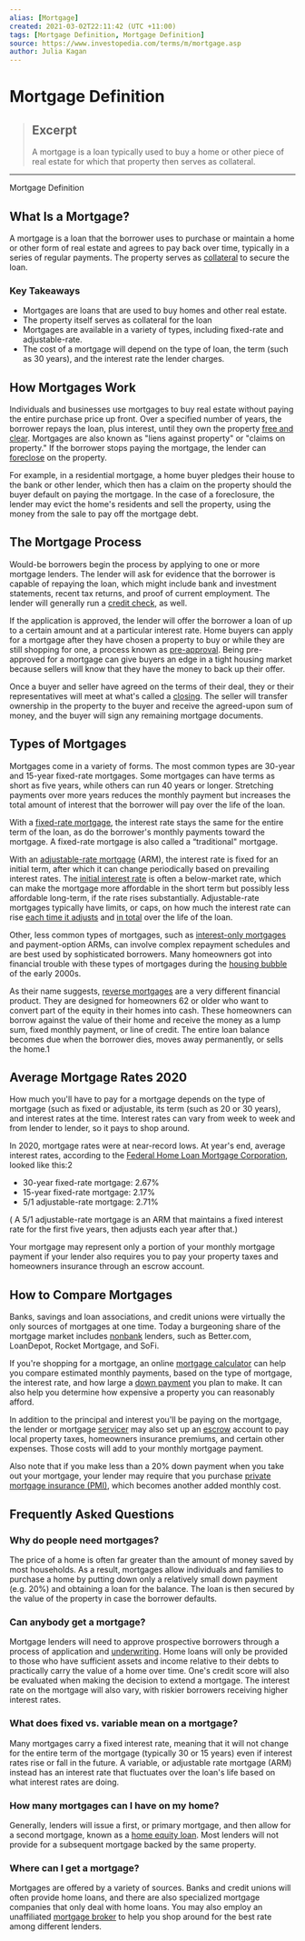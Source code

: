 ```yaml
---
alias: [Mortgage]
created: 2021-03-02T22:11:42 (UTC +11:00)
tags: [Mortgage Definition, Mortgage Definition]
source: https://www.investopedia.com/terms/m/mortgage.asp
author: Julia Kagan
---
```


# Mortgage Definition

> ## Excerpt
> A mortgage is a loan typically used to buy a home or other piece of real estate for which that property then serves as collateral.

---

Mortgage Definition
## What Is a Mortgage?

A mortgage is a loan that the borrower uses to purchase or maintain a home or other form of real estate and agrees to pay back over time, typically in a series of regular payments. The property serves as [collateral](https://www.investopedia.com/terms/c/collateral.asp) to secure the loan.

### Key Takeaways

-   Mortgages are loans that are used to buy homes and other real estate.
-   The property itself serves as collateral for the loan
-   Mortgages are available in a variety of types, including fixed-rate and adjustable-rate.
-   The cost of a mortgage will depend on the type of loan, the term (such as 30 years), and the interest rate the lender charges.

## How Mortgages Work

Individuals and businesses use mortgages to buy real estate without paying the entire purchase price up front. Over a specified number of years, the borrower repays the loan, plus interest, until they own the property [free and clear](https://www.investopedia.com/terms/f/freeandclear.asp). Mortgages are also known as "liens against property" or "claims on property." If the borrower stops paying the mortgage, the lender can [foreclose](https://www.investopedia.com/terms/f/foreclosure.asp) on the property.

For example, in a residential mortgage, a home buyer pledges their house to the bank or other lender, which then has a claim on the property should the buyer default on paying the mortgage. In the case of a foreclosure, the lender may evict the home's residents and sell the property, using the money from the sale to pay off the mortgage debt.

## The Mortgage Process

Would-be borrowers begin the process by applying to one or more mortgage lenders. The lender will ask for evidence that the borrower is capable of repaying the loan, which might include bank and investment statements, recent tax returns, and proof of current employment. The lender will generally run a [credit check](https://www.investopedia.com/terms/c/credit-inquiry.asp), as well.

If the application is approved, the lender will offer the borrower a loan of up to a certain amount and at a particular interest rate. Home buyers can apply for a mortgage after they have chosen a property to buy or while they are still shopping for one, a process known as [pre-approval](https://www.investopedia.com/mortgage-preapproval-4776405). Being pre-approved for a mortgage can give buyers an edge in a tight housing market because sellers will know that they have the money to back up their offer.

Once a buyer and seller have agreed on the terms of their deal, they or their representatives will meet at what's called a [closing](https://www.investopedia.com/terms/c/closing.asp). The seller will transfer ownership in the property to the buyer and receive the agreed-upon sum of money, and the buyer will sign any remaining mortgage documents.

## Types of Mortgages

Mortgages come in a variety of forms. The most common types are 30-year and 15-year fixed-rate mortgages. Some mortgages can have terms as short as five years, while others can run 40 years or longer. Stretching payments over more years reduces the monthly payment but increases the total amount of interest that the borrower will pay over the life of the loan.

With a [fixed-rate mortgage](https://www.investopedia.com/terms/f/fixed-rate_mortgage.asp), the interest rate stays the same for the entire term of the loan, as do the borrower's monthly payments toward the mortgage. A fixed-rate mortgage is also called a “traditional" mortgage. 

With an [adjustable-rate mortgage](https://www.investopedia.com/terms/a/arm.asp) (ARM), the interest rate is fixed for an initial term, after which it can change periodically based on prevailing interest rates. The [initial interest rate](https://www.investopedia.com/terms/i/initial-interest-rate.asp) is often a below-market rate, which can make the mortgage more affordable in the short term but possibly less affordable long-term, if the rate rises substantially. Adjustable-rate mortgages typically have limits, or caps, on how much the interest rate can rise [each time it adjusts](https://www.investopedia.com/terms/p/periodiccap.asp) and [in total](https://www.investopedia.com/terms/l/lifetimecap.asp) over the life of the loan.

Other, less common types of mortgages, such as [interest-only mortgages](https://www.investopedia.com/terms/i/interestonlymortgage.asp) and payment-option ARMs, can involve complex repayment schedules and are best used by sophisticated borrowers. Many homeowners got into financial trouble with these types of mortgages during the [housing bubble](https://www.investopedia.com/terms/h/housing_bubble.asp) of the early 2000s.

As their name suggests, [reverse mortgages](https://www.investopedia.com/mortgage/reverse-mortgage/) are a very different financial product. They are designed for homeowners 62 or older who want to convert part of the equity in their homes into cash. These homeowners can borrow against the value of their home and receive the money as a lump sum, fixed monthly payment, or line of credit. The entire loan balance becomes due when the borrower dies, moves away permanently, or sells the home.1

## Average Mortgage Rates 2020

How much you'll have to pay for a mortgage depends on the type of mortgage (such as fixed or adjustable, its term (such as 20 or 30 years), and interest rates at the time. Interest rates can vary from week to week and from lender to lender, so it pays to shop around.

In 2020, mortgage rates were at near-record lows. At year's end, average interest rates, according to the [Federal Home Loan Mortgage Corporation](https://www.investopedia.com/terms/f/freddiemac.asp), looked like this:2

-   30-year fixed-rate mortgage: 2.67%
-   15-year fixed-rate mortgage: 2.17%
-   5/1 adjustable-rate mortgage: 2.71%

( A 5/1 adjustable-rate mortgage is an ARM that maintains a fixed interest rate for the first five years, then adjusts each year after that.)

Your mortgage may represent only a portion of your monthly mortgage payment if your lender also requires you to pay your property taxes and homeowners insurance through an escrow account.

## How to Compare Mortgages

Banks, savings and loan associations, and credit unions were virtually the only sources of mortgages at one time. Today a burgeoning share of the mortgage market includes [nonbank](https://www.investopedia.com/terms/n/nonbank-banks.asp) lenders, such as Better.com, LoanDepot, Rocket Mortgage, and SoFi.

If you're shopping for a mortgage, an online [mortgage calculator](https://www.investopedia.com/calculator/mortgage-calculator/) can help you compare estimated monthly payments, based on the type of mortgage, the interest rate, and how large a [down payment](https://www.investopedia.com/terms/d/down_payment.asp) you plan to make. It can also help you determine how expensive a property you can reasonably afford.

In addition to the principal and interest you'll be paying on the mortgage, the lender or mortgage [servicer](https://www.investopedia.com/terms/l/loan_servicing.asp) may also set up an [escrow](https://www.investopedia.com/terms/e/escrow.asp) account to pay local property taxes, homeowners insurance premiums, and certain other expenses. Those costs will add to your monthly mortgage payment.

Also note that if you make less than a 20% down payment when you take out your mortgage, your lender may require that you purchase [private mortgage insurance (PMI)](https://www.investopedia.com/ask/answers/09/pmi.asp), which becomes another added monthly cost.

## Frequently Asked Questions

### Why do people need mortgages?

The price of a home is often far greater than the amount of money saved by most households. As a result, mortgages allow individuals and families to purchase a home by putting down only a relatively small down payment (e.g. 20%) and obtaining a loan for the balance. The loan is then secured by the value of the property in case the borrower defaults.

### Can anybody get a mortgage?

Mortgage lenders will need to approve prospective borrowers through a process of application and [underwriting](https://www.investopedia.com/terms/u/underwriting.asp). Home loans will only be provided to those who have sufficient assets and income relative to their debts to practically carry the value of a home over time. One's credit score will also be evaluated when making the decision to extend a mortgage. The interest rate on the mortgage will also vary, with riskier borrowers receiving higher interest rates.

### What does fixed vs. variable mean on a mortgage?

Many mortgages carry a fixed interest rate, meaning that it will not change for the entire term of the mortgage (typically 30 or 15 years) even if interest rates rise or fall in the future. A variable, or adjustable rate mortgage (ARM) instead has an interest rate that fluctuates over the loan's life based on what interest rates are doing.

### How many mortgages can I have on my home?

Generally, lenders will issue a first, or primary mortgage, and then allow for a second mortgage, known as a [home equity loan](https://www.investopedia.com/terms/h/homeequityloan.asp). Most lenders will not provide for a subsequent mortgage backed by the same property.

### Where can I get a mortgage?

Mortgages are offered by a variety of sources. Banks and credit unions will often provide home loans, and there are also specialized mortgage companies that only deal with home loans. You may also employ an unaffiliated [mortgage broker](https://www.investopedia.com/terms/m/mortgagebroker.asp) to help you shop around for the best rate among different lenders.
